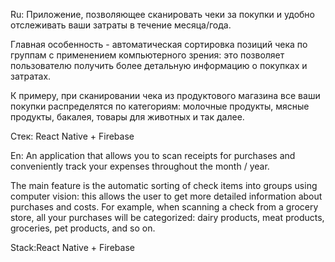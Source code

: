 Ru:
Приложение, позволяющее сканировать чеки за покупки и удобно отслеживать ваши затраты в течение месяца/года.

Главная особенность - автоматическая сортировка позиций чека по группам с применением компьютерного зрения:
это позволяет пользователю получить более детальную информацию о покупках и затратах. 

К примеру, при сканировании чека из продуктового магазина все ваши покупки распределятся по категориям:
молочные продукты, мясные продукты, бакалея, товары для животных и так далее.

Стек: React Native + Firebase

En:
An application that allows you to scan receipts for purchases and conveniently track your expenses throughout the month / year.

The main feature is the automatic sorting of check items into groups using computer vision:
this allows the user to get more detailed information about purchases and costs.
For example, when scanning a check from a grocery store, all your purchases will be categorized:
dairy products, meat products, groceries, pet products, and so on.

Stack:React Native + Firebase
